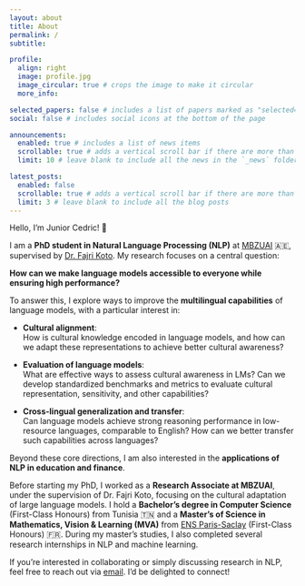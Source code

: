 ```yaml
---
layout: about
title: About
permalink: /
subtitle: 

profile:
  align: right
  image: profile.jpg
  image_circular: true # crops the image to make it circular
  more_info: 

selected_papers: false # includes a list of papers marked as "selected={true}"
social: false # includes social icons at the bottom of the page

announcements:
  enabled: true # includes a list of news items
  scrollable: true # adds a vertical scroll bar if there are more than 3 news items
  limit: 10 # leave blank to include all the news in the `_news` folder

latest_posts:
  enabled: false
  scrollable: true # adds a vertical scroll bar if there are more than 3 new posts items
  limit: 3 # leave blank to include all the blog posts
---
```


Hello, I’m Junior Cedric! 👋

I am a **PhD student in Natural Language Processing (NLP)** at [MBZUAI](https://mbzuai.ac.ae) 🇦🇪, supervised by [Dr. Fajri Koto](https://www.fajrikoto.com). My research focuses on a central question:  

**How can we make language models accessible to everyone while ensuring high performance?**

To answer this, I explore ways to improve the **multilingual capabilities** of language models, with a particular interest in:

- **Cultural alignment**:  
  How is cultural knowledge encoded in language models, and how can we adapt these representations to achieve better cultural awareness?

- **Evaluation of language models**:  
  What are effective ways to assess cultural awareness in LMs? Can we develop standardized benchmarks and metrics to evaluate cultural representation, sensitivity, and other capabilities?

- **Cross-lingual generalization and transfer**:  
  Can language models achieve strong reasoning performance in low-resource languages, comparable to English? How can we better transfer such capabilities across languages?

Beyond these core directions, I am also interested in the **applications of NLP in education and finance**.  


Before starting my PhD, I worked as a **Research Associate at MBZUAI**, under the supervision of Dr. Fajri Koto, focusing on the cultural adaptation of large language models. I hold a **Bachelor’s degree in Computer Science** (First-Class Honours) from Tunisia 🇹🇳 and a **Master’s of Science in Mathematics, Vision & Learning (MVA)** from [ENS Paris-Saclay](https://www.master-mva.com/) (First-Class Honours) 🇫🇷. During my master’s studies, I also completed several research internships in NLP and machine learning.  


If you’re interested in collaborating or simply discussing research in NLP, feel free to reach out via [email](mailto:junior.tonga@mbzuai.com). I’d be delighted to connect! 